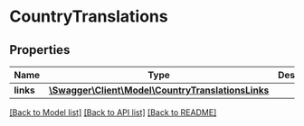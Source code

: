 # CountryTranslations

## Properties
Name | Type | Description | Notes
------------ | ------------- | ------------- | -------------
**links** | [**\Swagger\Client\Model\CountryTranslationsLinks**](CountryTranslationsLinks.md) |  | [optional] 

[[Back to Model list]](../README.md#documentation-for-models) [[Back to API list]](../README.md#documentation-for-api-endpoints) [[Back to README]](../README.md)


